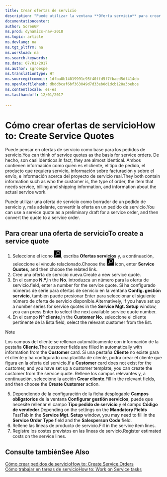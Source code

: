 ```yaml
---
title: Crear ofertas de servicio
description: "Puede utilizar la ventana **Oferta servicio** para crear documentos en los que se introduce información acerca de un servicio, como reparación y mantenimiento, de productos de servicio a solicitud del cliente. Puede utilizar una oferta de servicio como borrador de un pedido de servicio y, más adelante, convertir la oferta en un pedido de servicio."
documentationcenter: 
author: SorenGP
ms.prod: dynamics-nav-2018
ms.topic: article
ms.devlang: na
ms.tgt_pltfrm: na
ms.workload: na
ms.search.keywords: 
ms.date: 07/01/2017
ms.author: sgroespe
ms.translationtype: HT
ms.sourcegitcommit: 1dfba8b14019991c95f40ffd5f7fbaed5df414eb
ms.openlocfilehash: dbddbcaf6bf363049d7d33eb0d1dcb128a3bebce
ms.contentlocale: es-es
ms.lasthandoff: 12/01/2017

---
```

# <a name="how-to-create-service-quotes"></a><span data-ttu-id="de213-104">Cómo crear ofertas de servicio</span><span class="sxs-lookup"><span data-stu-id="de213-104">How to: Create Service Quotes</span></span>
<span data-ttu-id="de213-105">Puede pensar en ofertas de servicio como base para los pedidos de servicio.</span><span class="sxs-lookup"><span data-stu-id="de213-105">You can think of service quotes as the basis for service orders.</span></span> <span data-ttu-id="de213-106">De hecho, son casi idénticos.</span><span class="sxs-lookup"><span data-stu-id="de213-106">In fact, they are almost identical.</span></span> <span data-ttu-id="de213-107">Ambos contienen información como quién es el cliente, el tipo de pedido, el producto que requiera servicio, información sobre facturación y sobre el envío, e información acerca del proyecto de servicio real.</span><span class="sxs-lookup"><span data-stu-id="de213-107">They both contain information such as who the customer is, the type of order, the item that needs service, billing and shipping information, and information about the actual service work.</span></span>
 
<span data-ttu-id="de213-108">Puede utilizar una oferta de servicio como borrador de un pedido de servicio y, más adelante, convertir la oferta en un pedido de servicio.</span><span class="sxs-lookup"><span data-stu-id="de213-108">You can use a service quote as a preliminary draft for a service order, and then convert the quote to a service order.</span></span>  
  
## <a name="to-create-a-service-quote"></a><span data-ttu-id="de213-109">Para crear una oferta de servicio</span><span class="sxs-lookup"><span data-stu-id="de213-109">To create a service quote</span></span>  
1. <span data-ttu-id="de213-110">Seleccione el icono ![Buscar página o informe](media/ui-search/search_small.png "icono Buscar página o informe"), escriba **Ofertas servicios** y, a continuación, seleccione el vínculo relacionado.</span><span class="sxs-lookup"><span data-stu-id="de213-110">Choose the ![Search for Page or Report](media/ui-search/search_small.png "Search for Page or Report icon") icon, enter **Service Quotes**, and then choose the related link.</span></span>  
2. <span data-ttu-id="de213-111">Cree una oferta de servicio nueva.</span><span class="sxs-lookup"><span data-stu-id="de213-111">Create a new service quote.</span></span>  
3. <span data-ttu-id="de213-112">En el campo **N.º**,</span><span class="sxs-lookup"><span data-stu-id="de213-112">In the **No.**</span></span> <span data-ttu-id="de213-113">introduzca un número para la oferta de servicio.</span><span class="sxs-lookup"><span data-stu-id="de213-113">field, enter a number for the service quote.</span></span> <span data-ttu-id="de213-114">Si ha configurado números de serie para ofertas de servicio en la ventana **Config. gestión servicio**, también puede presionar Enter para seleccionar el siguiente número de oferta de servicio disponible.</span><span class="sxs-lookup"><span data-stu-id="de213-114">Alternatively, if you have set up a number series for service quotes in the **Service Mgt. Setup** window, you can press Enter to select the next available service quote number.</span></span>  
4. <span data-ttu-id="de213-115">En el campo **Nº cliente**,</span><span class="sxs-lookup"><span data-stu-id="de213-115">In the **Customer No.**</span></span>  <span data-ttu-id="de213-116">seleccione el cliente pertinente de la lista.</span><span class="sxs-lookup"><span data-stu-id="de213-116">field, select the relevant customer from the list.</span></span>  

  > [!Note]  
  >  <span data-ttu-id="de213-117">Los campos del cliente se rellenan automáticamente con información de la pestaña **Cliente**.</span><span class="sxs-lookup"><span data-stu-id="de213-117">The customer fields are filled in automatically with information from the **Customer** card.</span></span> <span data-ttu-id="de213-118">Si una pestaña **Cliente** no existe para el cliente y ha configurado una plantilla de cliente, podrá crear el cliente que figura en la oferta del servicio.</span><span class="sxs-lookup"><span data-stu-id="de213-118">If a **Customer** card does not exist for the customer, and you have set up a customer template, you can create the customer from the service quote.</span></span> <span data-ttu-id="de213-119">Rellene los campos relevantes y, a continuación, seleccione la acción **Crear cliente**.</span><span class="sxs-lookup"><span data-stu-id="de213-119">Fill in the relevant fields, and then choose the **Create Customer** action.</span></span>  
  
5. <span data-ttu-id="de213-120">Dependiendo de la configuración de la ficha desplegable **Campos obligatorios** de la ventana **Configurar gestión servicios**, puede que necesite rellenar el campo **Tipo pedido de servicio** y el campo **Código de vendedor**.</span><span class="sxs-lookup"><span data-stu-id="de213-120">Depending on the settings on the **Mandatory Fields** FastTab in the **Service Mgt. Setup** window, you may need to fill in the **Service Order Type** field and the **Salesperson Code** field.</span></span>  
6. <span data-ttu-id="de213-121">Rellene las líneas de producto de servicio.</span><span class="sxs-lookup"><span data-stu-id="de213-121">Fill in the service item lines.</span></span>  
7. <span data-ttu-id="de213-122">Registre los costes previstos en las líneas de servicio.</span><span class="sxs-lookup"><span data-stu-id="de213-122">Register estimated costs on the service lines.</span></span>  
  
## <a name="see-also"></a><span data-ttu-id="de213-123">Consulte también</span><span class="sxs-lookup"><span data-stu-id="de213-123">See Also</span></span>  
[<span data-ttu-id="de213-124">Cómo crear pedidos de servicio</span><span class="sxs-lookup"><span data-stu-id="de213-124">How to: Create Service Orders</span></span>](service-how-to-create-service-orders.md)  
[<span data-ttu-id="de213-125">Cómo trabajar en tareas de servicio</span><span class="sxs-lookup"><span data-stu-id="de213-125">How to: Work on Service tasks</span></span>](service-how-to-work-on-service-tasks.md)  

 
